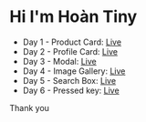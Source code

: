 # Hi I'm Hoàn Tiny

-   Day 1 - Product Card: [Live](https://hoantiny.github.io/30projects-30day/Day%201/)
-   Day 2 - Profile Card: [Live](https://hoantiny.github.io/30projects-30day/Day%202/)
-   Day 3 - Modal: [Live](https://hoantiny.github.io/30projects-30day/Day%203)
-   Day 4 - Image Gallery: [Live](https://hoantiny.github.io/30projects-30day/Day%204)
-   Day 5 - Search Box: [Live](https://hoantiny.github.io/30projects-30day/Day%205)
-   Day 6 - Pressed key: [Live](https://hoantiny.github.io/30projects-30day/Day%206)

Thank you
